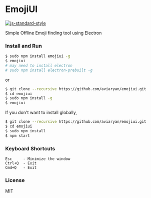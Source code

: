 # EmojiUI

[![js-standard-style](https://img.shields.io/badge/code%20style-standard-brightgreen.svg)](http://standardjs.com/)

Simple Offline Emoji finding tool using Electron

### Install and Run

```sh
$ sudo npm install emojiui -g
$ emojiui
# may need to install electron
# sudo npm install electron-prebuilt -g
```
or

```sh
$ git clone --recursive https://github.com/aviaryan/emojiui.git
$ cd emojiui
$ sudo npm install -g
$ emojiui
```

If you don't want to install globally, 

```sh
$ git clone --recursive https://github.com/aviaryan/emojiui.git
$ cd emojiui
$ sudo npm install
$ npm start
```

### Keyboard Shortcuts

```
Esc     - Minimize the window
Ctrl+Q  - Exit
Cmd+Q   - Exit
```

### License

MIT
